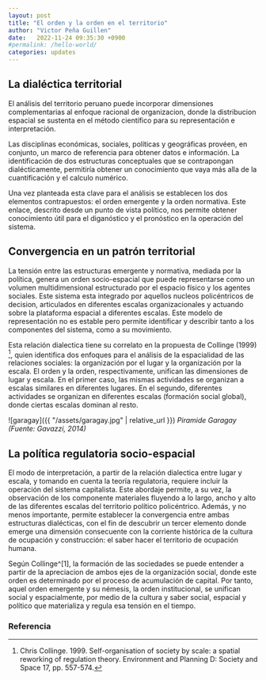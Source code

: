```yaml
---
layout: post
title: "El orden y la orden en el territorio"
author: "Victor Peña Guillen"
date:   2022-11-24 09:35:30 +0900
#permalink: /hello-world/
categories: updates
---
```


## La dialéctica territorial

El análisis del territorio peruano puede incorporar dimensiones complementarias al enfoque racional de organizacion, donde la distribucion espacial se sustenta en el método científico para su representación e interpretación.

Las disciplinas económicas, sociales, políticas y geográficas provéen, en conjunto, un marco de referencia para obtener datos e información.
La identificación de dos estructuras conceptuales que se contrapongan dialécticamente, permitiría obtener un conocimiento que vaya más alla de la cuantificación y el calculo numérico.

Una vez planteada esta clave para el análisis se establecen los dos elementos contrapuestos: el orden emergente y la orden normativa. Este enlace, descrito desde un punto de vista político, nos permite obtener conocimiento útil para el diganóstico y el pronóstico en la operación del sistema.

## Convergencia en un patrón territorial

La tensión entre las estructuras emergente y normativa, mediada por la política, genera un orden socio-espacial que puede representarse como un volumen multidimensional estructurado por el espacio físico y los agentes sociales.
Este sistema esta integrado por aquellos nucleos policéntricos de decision, articulados en diferentes escalas organizacionales y
actuando sobre la plataforma espacial a diferentes escalas.
Este modelo de representación no es estable pero permite identificar y describir tanto a los componentes del sistema, como a su movimiento.

Esta relación dialectica tiene su correlato en la propuesta de Collinge (1999) [^1], quien identifica dos enfoques para el análisis de la espacialidad de las relaciones sociales: la organización por el lugar y la organización por la escala. El orden y la orden, respectivamente, unifican las dimensiones de lugar y escala.
En el primer caso, las mismas actividades se organizan a escalas similares en diferentes lugares. En el segundo, diferentes actividades se organizan en diferentes escalas (formación social global), donde ciertas escalas dominan al resto.

![garagay]({{ "/assets/garagay.jpg" | relative_url }})
*Piramide Garagay (Fuente: Gavazzi, 2014)*

## La política regulatoria socio-espacial

El modo de interpretación, a partir de la relación dialectica entre lugar y escala, y tomando en cuenta la teoría regulatoria, requiere incluir la operación del sistema capitalista. Este abordaje permite, a su vez, la observación de los componente materiales fluyendo a lo largo, ancho y alto de las diferentes escalas del territorio político policéntrico. Además, y no menos importante, permite establecer la convergencia entre ambas estructuras dialécticas, con el fin de descubrir un tercer elemento donde emerge una dimensión consecuente con la corriente histórica de la cultura de ocupación y construcción: el saber hacer el territorio de ocupación humana.

Según Collinge^[1], la formación de las sociedades se puede entender a partir de la apreciacion de ambos ejes de la organización social, donde este orden es determinado por el proceso de acumulación de capital.
Por tanto, aquel orden emergente y su némesis, la orden institucional, se unifican social y espacialmente, por medio de la cultura y saber social, espacial y político que materializa y regula esa tensión en el tiempo.

### Referencia

[^1]: Chris Collinge. 1999. Self-organisation of society by scale: a spatial reworking of regulation theory. Environment and Planning D: Society and Space 17, pp. 557-574.
